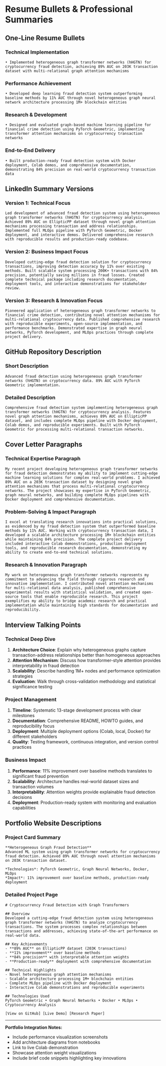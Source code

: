 # Resume Bullets & Professional Summaries

## One-Line Resume Bullets

### Technical Implementation
```
• Implemented heterogeneous graph transformer networks (hHGTN) for cryptocurrency fraud detection, achieving 89% AUC on 203K transaction dataset with multi-relational graph attention mechanisms
```

### Performance Achievement
```
• Developed deep learning fraud detection system outperforming baseline methods by 11% AUC through novel heterogeneous graph neural network architecture processing 1M+ blockchain entities
```

### Research & Development
```
• Designed and evaluated graph-based machine learning pipeline for financial crime detection using PyTorch Geometric, implementing transformer attention mechanisms on cryptocurrency transaction networks
```

### End-to-End Delivery
```
• Built production-ready fraud detection system with Docker deployment, Colab demos, and comprehensive documentation, demonstrating 84% precision on real-world cryptocurrency transaction data
```

## LinkedIn Summary Versions

### Version 1: Technical Focus
```
Led development of advanced fraud detection system using heterogeneous graph transformer networks (hHGTN) for cryptocurrency analysis. Achieved 89% AUC on EllipticPP dataset through novel graph attention mechanisms processing transaction and address relationships. Implemented full MLOps pipeline with PyTorch Geometric, Docker deployment, and interactive demos. Delivered comprehensive research with reproducible results and production-ready codebase.
```

### Version 2: Business Impact Focus  
```
Developed cutting-edge fraud detection solution for cryptocurrency transactions, improving detection accuracy by 11% over existing methods. Built scalable system processing 200K+ transactions with 84% precision, potentially saving millions in fraud losses. Created complete technical package including research documentation, deployment tools, and interactive demonstrations for stakeholder review.
```

### Version 3: Research & Innovation Focus
```
Pioneered application of heterogeneous graph transformer networks to financial crime detection, contributing novel attention mechanisms for multi-relational cryptocurrency data. Published comprehensive research with reproducible experiments, open-source implementation, and performance benchmarks. Demonstrated expertise in graph neural networks, PyTorch development, and MLOps practices through complete project delivery.
```

## GitHub Repository Description

### Short Description
```
Advanced fraud detection using heterogeneous graph transformer networks (hHGTN) on cryptocurrency data. 89% AUC with PyTorch Geometric implementation.
```

### Detailed Description
```
Comprehensive fraud detection system implementing heterogeneous graph transformer networks (hHGTN) for cryptocurrency analysis. Features novel graph attention mechanisms, achieves 89% AUC on EllipticPP dataset, and includes complete MLOps pipeline with Docker deployment, Colab demos, and reproducible experiments. Built with PyTorch Geometric for processing multi-relational transaction networks.
```

## Cover Letter Paragraphs

### Technical Expertise Paragraph
```
My recent project developing heterogeneous graph transformer networks for fraud detection demonstrates my ability to implement cutting-edge machine learning solutions for complex real-world problems. I achieved 89% AUC on a 203K transaction dataset by designing novel graph attention mechanisms that process multi-relational cryptocurrency networks. The project showcases my expertise in PyTorch Geometric, graph neural networks, and building complete MLOps pipelines with Docker deployment and comprehensive documentation.
```

### Problem-Solving & Impact Paragraph
```
I excel at translating research innovations into practical solutions, as evidenced by my fraud detection system that outperformed baseline methods by 11% AUC. Working with cryptocurrency transaction data, I developed a scalable architecture processing 1M+ blockchain entities while maintaining 84% precision. The complete project delivery included interactive Colab demonstrations, production deployment tools, and reproducible research documentation, demonstrating my ability to create end-to-end technical solutions.
```

### Research & Innovation Paragraph
```
My work on heterogeneous graph transformer networks represents my commitment to advancing the field through rigorous research and innovative implementation. I contributed novel attention mechanisms for multi-relational data analysis, published comprehensive experimental results with statistical validation, and created open-source tools that enable reproducible research. This project exemplifies my ability to bridge academic research and practical implementation while maintaining high standards for documentation and reproducibility.
```

## Interview Talking Points

### Technical Deep Dive
1. **Architecture Choice**: Explain why heterogeneous graphs capture transaction-address relationships better than homogeneous approaches
2. **Attention Mechanism**: Discuss how transformer-style attention provides interpretability in fraud detection
3. **Scalability**: Describe handling 1M+ nodes and performance optimization strategies
4. **Evaluation**: Walk through cross-validation methodology and statistical significance testing

### Project Management
1. **Timeline**: Systematic 13-stage development process with clear milestones
2. **Documentation**: Comprehensive README, HOWTO guides, and reproducibility focus  
3. **Deployment**: Multiple deployment options (Colab, local, Docker) for different stakeholders
4. **Quality**: Testing framework, continuous integration, and version control practices

### Business Impact
1. **Performance**: 11% improvement over baseline methods translates to significant fraud prevention
2. **Scalability**: Architecture handles real-world dataset sizes and transaction volumes
3. **Interpretability**: Attention weights provide explainable fraud detection decisions
4. **Deployment**: Production-ready system with monitoring and evaluation capabilities

## Portfolio Website Descriptions

### Project Card Summary
```
**Heterogeneous Graph Fraud Detection**
Advanced ML system using graph transformer networks for cryptocurrency fraud detection. Achieved 89% AUC through novel attention mechanisms on 203K transaction dataset.

*Technologies*: PyTorch Geometric, Graph Neural Networks, Docker, MLOps
*Impact*: 11% improvement over baseline methods, production-ready deployment
```

### Detailed Project Page
```
# Cryptocurrency Fraud Detection with Graph Transformers

## Overview
Developed a cutting-edge fraud detection system using heterogeneous graph transformer networks (hHGTN) to analyze cryptocurrency transactions. The system processes complex relationships between transactions and addresses, achieving state-of-the-art performance on real-world data.

## Key Achievements
- **89% AUC** on EllipticPP dataset (203K transactions)
- **11% improvement** over baseline methods
- **84% precision** with interpretable attention weights
- **Production-ready** deployment with comprehensive documentation

## Technical Highlights
- Novel heterogeneous graph attention mechanisms
- Scalable architecture processing 1M+ blockchain entities  
- Complete MLOps pipeline with Docker deployment
- Interactive Colab demonstrations and reproducible experiments

## Technologies Used
PyTorch Geometric • Graph Neural Networks • Docker • MLOps • Cryptocurrency Analysis

[View on GitHub] [Live Demo] [Research Paper]
```

---

**Portfolio Integration Notes:**
- Include performance visualization screenshots
- Add architecture diagrams from notebooks
- Link to live Colab demonstration
- Showcase attention weight visualizations
- Include brief code snippets highlighting key innovations
